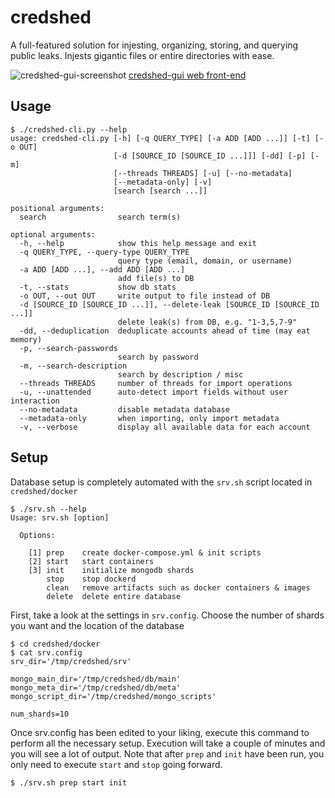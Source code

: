 # credshed
A full-featured solution for injesting, organizing, storing, and querying public leaks.  Injests gigantic files or entire directories with ease.

![credshed-gui-screenshot](https://user-images.githubusercontent.com/20261699/60697972-c059f900-9eb2-11e9-8a12-7db633c00eb0.png)
[credshed-gui web front-end](https://github.com/blacklanternsecurity/credshed)

## Usage
~~~
$ ./credshed-cli.py --help
usage: credshed-cli.py [-h] [-q QUERY_TYPE] [-a ADD [ADD ...]] [-t] [-o OUT]
                       [-d [SOURCE_ID [SOURCE_ID ...]]] [-dd] [-p] [-m]
                       [--threads THREADS] [-u] [--no-metadata]
                       [--metadata-only] [-v]
                       [search [search ...]]

positional arguments:
  search                search term(s)

optional arguments:
  -h, --help            show this help message and exit
  -q QUERY_TYPE, --query-type QUERY_TYPE
                        query type (email, domain, or username)
  -a ADD [ADD ...], --add ADD [ADD ...]
                        add file(s) to DB
  -t, --stats           show db stats
  -o OUT, --out OUT     write output to file instead of DB
  -d [SOURCE_ID [SOURCE_ID ...]], --delete-leak [SOURCE_ID [SOURCE_ID ...]]
                        delete leak(s) from DB, e.g. "1-3,5,7-9"
  -dd, --deduplication  deduplicate accounts ahead of time (may eat memory)
  -p, --search-passwords
                        search by password
  -m, --search-description
                        search by description / misc
  --threads THREADS     number of threads for import operations
  -u, --unattended      auto-detect import fields without user interaction
  --no-metadata         disable metadata database
  --metadata-only       when importing, only import metadata
  -v, --verbose         display all available data for each account
~~~

## Setup
Database setup is completely automated with the `srv.sh` script located in `credshed/docker`
~~~
$ ./srv.sh --help
Usage: srv.sh [option]

  Options:

    [1] prep    create docker-compose.yml & init scripts
    [2] start   start containers
    [3] init    initialize mongodb shards
        stop    stop dockerd
        clean   remove artifacts such as docker containers & images
        delete  delete entire database
~~~
First, take a look at the settings in `srv.config`.
Choose the number of shards you want and the location of the database
~~~
$ cd credshed/docker
$ cat srv.config
srv_dir='/tmp/credshed/srv'

mongo_main_dir='/tmp/credshed/db/main'
mongo_meta_dir='/tmp/credshed/db/meta'
mongo_script_dir='/tmp/credshed/mongo_scripts'

num_shards=10
~~~
Once srv.config has been edited to your liking, execute this command to perform all the necessary setup.  Execution will take a couple of minutes and you will see a lot of output.  Note that after `prep` and `init` have been run, you only need to execute `start` and `stop` going forward.
~~~
$ ./srv.sh prep start init
~~~